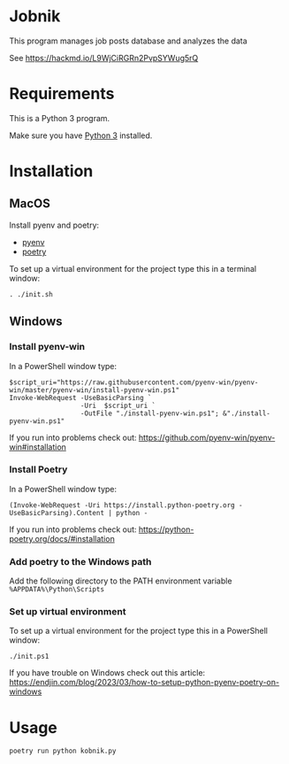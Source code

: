 # Jobnik

This program manages job posts database and analyzes the data

See https://hackmd.io/L9WjCiRGRn2PvpSYWug5rQ


# Requirements

This is a Python 3 program.

Make sure you have [Python 3](https://www.python.org/downloads/) installed.

# Installation

## MacOS

Install pyenv and poetry:
- [pyenv](https://github.com/pyenv/pyenv#getting-pyenv)
- [poetry](https://python-poetry.org/docs/#installation)

To set up a virtual environment for the project type this in a terminal window:
```
. ./init.sh
```

## Windows

### Install pyenv-win

In a PowerShell window type:

```
$script_uri="https://raw.githubusercontent.com/pyenv-win/pyenv-win/master/pyenv-win/install-pyenv-win.ps1"
Invoke-WebRequest -UseBasicParsing `
                  -Uri  $script_uri `
                  -OutFile "./install-pyenv-win.ps1"; &"./install-pyenv-win.ps1"
```

If you run into problems check out:
https://github.com/pyenv-win/pyenv-win#installation

### Install Poetry

In a PowerShell window type:
```
(Invoke-WebRequest -Uri https://install.python-poetry.org -UseBasicParsing).Content | python -

```

If you run into problems check out:
https://python-poetry.org/docs/#installation


### Add poetry to the Windows path

Add the following directory to the PATH environment variable `%APPDATA%\Python\Scripts`

### Set up virtual environment

To set up a virtual environment for the project type this in a PowerShell window:
```
./init.ps1
```

If you have trouble on Windows check out this article:
https://endjin.com/blog/2023/03/how-to-setup-python-pyenv-poetry-on-windows

# Usage

```
poetry run python kobnik.py
```